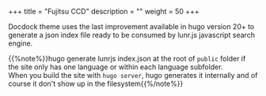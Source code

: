 +++
title = "Fujitsu CCD"
description = ""
weight = 50
+++

Docdock theme uses the last improvement available in hugo version 20+ to generate a json index file ready to be consumed by lunr.js javascript search engine.


{{%note%}}hugo generate lunrjs index.json at the root of `public` folder if the site only has one language or within each language subfolder. <br/>When you build the site with `hugo server`, hugo generates it internally and of course it don't show up in the filesystem{{%/note%}}
